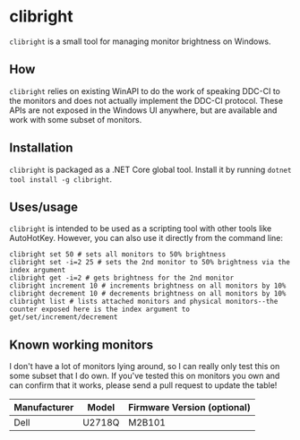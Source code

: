 # clibright

`clibright` is a small tool for managing monitor brightness on Windows.

## How

`clibright` relies on existing WinAPI to do the work of speaking DDC-CI to the
monitors and does not actually implement the DDC-CI protocol. These APIs are not
exposed in the Windows UI anywhere, but are available and work with some subset
of monitors.

## Installation

`clibright` is packaged as a .NET Core global tool. Install it by running
`dotnet tool install -g clibright`.

## Uses/usage

`clibright` is intended to be used as a scripting tool with other tools like
AutoHotKey. However, you can also use it directly from the command line:

```shell
clibright set 50 # sets all monitors to 50% brightness
clibright set -i=2 25 # sets the 2nd monitor to 50% brightness via the index argument
clibright get -i=2 # gets brightness for the 2nd monitor
clibright increment 10 # increments brightness on all monitors by 10%
clibright decrement 10 # decrements brightness on all monitors by 10%
clibright list # lists attached monitors and physical monitors--the counter exposed here is the index argument to get/set/increment/decrement
```

## Known working monitors

I don't have a lot of monitors lying around, so I can really only test this on
some subset that I do own. If you've tested this on monitors you own and can
confirm that it works, please send a pull request to update the table!

| Manufacturer | Model        | Firmware Version (optional)  |
|--------------|--------------|------------------------------|
| Dell         | U2718Q       | M2B101                       |
